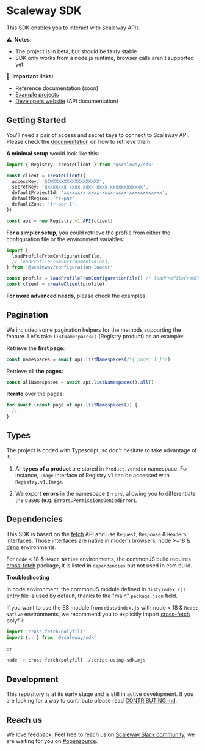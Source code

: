 # Scaleway SDK

This SDK enables you to interact with Scaleway APIs.

**⚠️  Notes:**
* The project is in beta, but should be fairly stable.
* SDK only works from a node.js runtime, browser calls aren't supported yet.

**🔗  Important links:**
* Reference documentation (soon)
* [Example projects](./examples)
* [Developers website](https://developers.scaleway.com) (API documentation)

## Getting Started

You'll need a pair of access and secret keys to connect to Scaleway API. Please check the [documentation](https://www.scaleway.com/docs/console/my-project/how-to/generate-api-key) on how to retrieve them.

**A minimal setup** would look like this:

```ts
import { Registry, createClient } from '@scaleway/sdk'

const client = createClient({
  accessKey: 'SCWXXXXXXXXXXXXXXXXX',
  secretKey: 'xxxxxxxx-xxxx-xxxx-xxxx-xxxxxxxxxxxx',
  defaultProjectId: 'xxxxxxxx-xxxx-xxxx-xxxx-xxxxxxxxxxxx',
  defaultRegion: 'fr-par',
  defaultZone: 'fr-par-1',
})

const api = new Registry.v1.API(client)
```

**For a simpler setup**, you could retrieve the profile from either the configuration file or the environment variables:

```ts
import { 
  loadProfileFromConfigurationFile, 
  // loadProfileFromEnvironmentValues,
} from '@scaleway/configuration-loader'

const profile = loadProfileFromConfigurationFile() // loadProfileFromEnvironmentValues()
const client = createClient(profile)
```

**For more advanced needs**, please check the examples.

## Pagination

We included some pagination helpers for the methods supporting the feature. Let's take `listNamespaces()` (Registry product) as an example:

Retrieve the **first page**:

```ts
const namespaces = await api.listNamespaces(/*{ page: 1 }*/)
```

Retrieve **all the pages**:
```ts
const allNamespaces = await api.listNamespaces().all()
```

**Iterate** over the pages:
```ts
for await (const page of api.listNamespaces()) {
  // 
}
```

## Types

The project is coded with Typescript, so don't hesitate to take advantage of it.

1. All **types of a product** are stored in `Product.version` namespace. For instance, `Image` interface of Registry v1 can be accessed with `Registry.v1.Image`.

2. We export **errors** in the namespace `Errors`, allowing you to differentiate the cases (e.g. `Errors.PermissionsDeniedError`).

## Dependencies

This SDK is based on the [fetch](https://developer.mozilla.org/en-US/docs/Web/API/Fetch_API) API and use `Request`, `Response` & `Headers` interfaces. Those interfaces are native in modern browsers, node >=18 & [deno](https://deno.land/) environments.

For `node` < 18 & `React Native` environments, the commonJS build requires [cross-fetch](https://www.npmjs.com/package/cross-fetch) package, it is listed in `dependencies` but not used in esm build.

**Troubleshooting**

In node environment, the commonJS module defined in `dist/index.cjs` entry file is used by default, thanks to the "main" `package.json` field.

If you want to use the ES module from `dist/index.js` with node < 18 & `React Native` environments, we recommend you to explicitly import [cross-fetch](https://www.npmjs.com/package/cross-fetch) polyfill:

```ts
import 'cross-fetch/polyfill'
import {...} from '@scaleway/sdk'
```

or

```bash
node -r cross-fetch/polyfill ./script-using-sdk.mjs
```

## Development

This repository is at its early stage and is still in active development.
If you are looking for a way to contribute please read [CONTRIBUTING.md](./CONTRIBUTING.md).

## Reach us

We love feedback. Feel free to reach us on [Scaleway Slack community](https://slack.scaleway.com/), we are waiting for you on [#opensource](https://scaleway-community.slack.com/app_redirect?channel=opensource).
